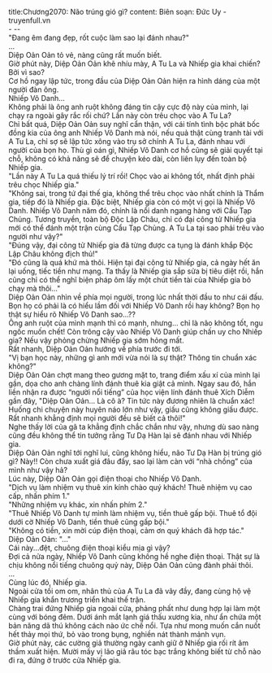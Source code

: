 title:Chương2070: Não trúng gió gì?
content:
Biên soạn: Đức Uy - truyenfull.vn<br>- --<br>"Đang êm đang đẹp, rốt cuộc làm sao lại đánh nhau?"<br>...<br>Diệp Oản Oản tỏ vẻ, nàng cũng rất muốn biết.<br>Giờ phút này, Diệp Oản Oản khẽ nhíu mày, A Tu La và Nhiếp gia khai chiến?<br>Bởi vì sao?<br>Cơ hồ ngay lập tức, trong đầu của Diệp Oản Oản hiện ra hình dáng của một người đàn ông.<br>Nhiếp Vô Danh...<br>Không phải là ông anh ruột không đáng tin cậy cực độ này của mình, lại chạy ra ngoài gây rắc rối chứ? Lần này còn trêu chọc vào A Tu La?<br>Chỉ bất quá, Diệp Oản Oản suy nghĩ cẩn thận, với cái tính tình bộc phát bốc đồng kia của ông anh Nhiếp Vô Danh mà nói, nếu quả thật cùng tranh tài với A Tu La, chỉ sợ sẽ lập tức xông vào trụ sở chính A Tu La, đánh nhau với người của bọn họ. Thù gì oán gì, Nhiếp Vô Danh cơ hồ cũng sẽ giải quyết tại chỗ, không có khả năng sẽ để chuyện kéo dài, còn liên lụy đến toàn bộ Nhiếp gia.<br>"Lần này A Tu La quá thiếu lý trí rồi! Chọc vào ai không tốt, nhất định phải trêu chọc Nhiếp gia."<br>"Không sai, trong tứ đại thế gia, không thể trêu chọc vào nhất chính là Thẩm gia, tiếp đó là Nhiếp gia. Đặc biệt, Nhiếp gia còn có một vị gọi là Nhiếp Vô Danh. Nhiếp Vô Danh năm đó, chính là nổi danh ngang hàng với Cẩu Tạp Chủng. Tương truyền, toàn bộ Độc Lập Châu, chỉ có đại công tử Nhiếp gia mới có thể đánh một trận cùng Cẩu Tạp Chủng. A Tu La tại sao phải trêu vào người như vậy?"<br>"Đúng vậy, đại công tử Nhiếp gia đã từng được ca tụng là đánh khắp Độc Lập Châu không địch thủ!"<br>"Đó cũng là quá khứ mà thôi. Hiện tại đại công tử Nhiếp gia, cả ngày hết ăn lại uống, tiếc tiền như mạng. Ta thấy là Nhiếp gia sắp sửa bị tiêu diệt rồi, hắn cũng chỉ có thể nghĩ biện pháp ôm lấy một chút tiền tài của Nhiếp gia bỏ chạy mà thôi..."<br>Diệp Oản Oản nhìn về phía mọi người, trong lúc nhất thời đầu to như cái đấu. Bọn họ có phải là có hiểu lầm đối với Nhiếp Vô Danh rồi hay không? Bọn họ thật sự hiểu rõ Nhiếp Vô Danh sao...??<br>Ông anh ruột của mình mạnh thì có mạnh, nhưng... chỉ là não không tốt, ngu ngốc muốn chết! Còn trông cậy vào Nhiếp Vô Danh giúp chấn uy cho Nhiếp gia? Nếu vậy phỏng chừng Nhiếp gia sớm hỏng mất.<br>Rất nhanh, Diệp Oản Oản hướng về phía trước đi tới.<br>"Vị bạn học này, những gì anh mới vừa nói là sự thật? Thông tin chuẩn xác không?"<br>Diệp Oản Oản chợt mang theo gương mặt to, trang điểm xấu xí của mình lại gần, dọa cho anh chàng lính đánh thuê kia giật cả mình. Ngay sau đó, hắn liền nhận ra được “người nổi tiếng” của học viện lính đánh thuê Xích Diễm gần đây, "Diệp Oản Oản... Là cô à? Tin tức này đương nhiên là chuẩn xác! Huống chi chuyện này huyên náo lớn như vậy, giấu cũng không giấu được. Rất nhanh khẳng định mọi người đều sẽ biết cả thôi!"<br>Nghe thấy lời của gã ta khẳng định chắc chắn như vậy, nhưng dù sao nàng cũng đều không thể tin tưởng rằng Tư Dạ Hàn lại sẽ đánh nhau với Nhiếp gia.<br>Diệp Oản Oản nghĩ tới nghĩ lui, cũng không hiểu, não Tư Dạ Hàn bị trúng gió gì? Này!! Còn chưa xuất giá đâu đấy, sao lại làm càn với “nhà chồng” của mình như vậy hả?<br>Lúc này, Diệp Oản Oản gọi điện thoại cho Nhiếp Vô Danh.<br>"Dịch vụ làm nhiệm vụ thuê xin kính chào quý khách! Thuê nhiệm vụ cao cấp, nhấn phím 1."<br>"Những nhiệm vụ khác, xin nhấn phím 2."<br>"Thuê Nhiếp Vô Danh tự mình làm nhiệm vụ, tiền thuê gấp bội. Thuê tổ đội dưới cờ Nhiếp Vô Danh, tiền thuê cũng gấp bội."<br>"Không có tiền, xin mời cúp điện thoại, cảm ơn quý khách đã hợp tác."<br>Diệp Oản Oản: "..."<br>Cái này...đệt, chuông điện thoại kiểu mịa gì vậy?<br>Đợi cả nửa ngày, Nhiếp Vô Danh cũng không hề nghe điện thoại. Thật sự là chịu không nổi tiếng chuông quỷ này, Diệp Oản Oản cũng đành phải thôi.<br>...<br>Cùng lúc đó, Nhiếp gia.<br>Ngoài cửa tối om om, nhân thủ của A Tu La đã vây đầy, đang cùng hộ vệ Nhiếp gia khẩn trương triển khai thế trận.<br>Chàng trai đứng Nhiếp gia ngoài cửa, phảng phất như dung hợp lại làm một cùng với bóng đêm. Dưới ánh mắt lạnh giá thấu xương kia, như ẩn chứa một bản năng dã thú không cách nào ức chế nổi. Tựa như mong muốn cắn nuốt hết thảy mọi thứ, bỏ vào trong bụng, nghiền nát thành mảnh vụn.<br>Giờ phút này, các cường giả thường ngày canh giữ ở Nhiếp gia rối rít âm thầm xuất hiện. Mười mấy vị lão giả râu tóc bạc trắng không biết từ chỗ nào đi ra, đứng ở trước cửa Nhiếp gia.